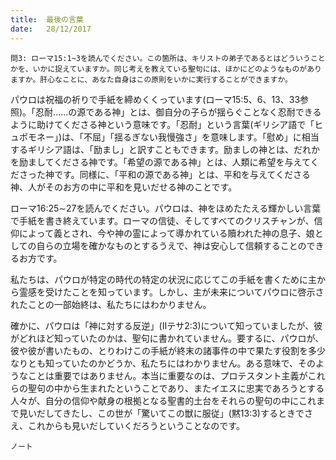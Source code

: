 ```yaml
---
title:  最後の言葉
date:   28/12/2017
---
```


`問3: ローマ15:1~3を読んでください。この箇所は、キリストの弟子であるとはどういうことかを、いかに捉えていますか。同じ考えを教えている聖句には、ほかにどのようなものがありますか。肝心なことに、あなた自身はこの原則をいかに実行することができますか。`

パウロは祝福の祈りで手紙を締めくくっています(ローマ15:5、6、13、33参照)。「忍耐......の源である神」とは、御自分の子らが揺らぐことなく忍耐できるように助けてくださる神という意味です。「忍耐」という言葉(ギリシア語で「ヒュポモネー」)は、「不屈」「揺るぎない我慢強さ」を意味します。「慰め」に相当するギリシア語は、「励まし」と訳すこともできます。励ましの神とは、だれかを励ましてくださる神です。「希望の源である神」とは、人類に希望を与えてくださった神です。同様に、「平和の源である神」とは、平和を与えてくださる神、人がそのお方の中に平和を見いだせる神のことです。

ローマ16:25∼27を読んでください。パウロは、神をほめたたえる輝かしい言葉で手紙を書き終えています。ローマの信徒、そしてすべてのクリスチャンが、信仰によって義とされ、今や神の霊によって導かれている贖われた神の息子、娘としての自らの立場を確かなものとするうえで、神は安心して信頼することのできるお方です。

私たちは、パウロが特定の時代の特定の状況に応じてこの手紙を書くために主から霊感を受けたことを知っています。しかし、主が未来についてパウロに啓示されたことの一部始終は、私たちにはわかりません。

確かに、パウロは「神に対する反逆」(IIテサ2:3)について知っていましたが、彼がどれほど知っていたのかは、聖句に書かれていません。要するに、パウロが、彼や彼が書いたもの、とりわけこの手紙が終末の諸事件の中で果たす役割を多少なりとも知っていたのかどうか、私たちにはわかりません。ある意味で、そのようなことは重要ではありません。本当に重要なのは、プロテスタント主義がこれらの聖句の中から生まれたということであり、またイエスに忠実であろうとする人々が、自分の信仰や献身の根拠となる聖書的土台をそれらの聖句の中にこれまで見いだしてきたし、この世が「驚いてこの獣に服従」(黙13:3)するときでさえ、これからも見いだしていくだろうということなのです。

`ノート`
